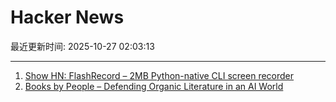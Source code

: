 # Hacker News

最近更新时间: 2025-10-27 02:03:13

--- 
1. [Show HN: FlashRecord – 2MB Python-native CLI screen recorder](https://github.com/Flamehaven/FlashRecord) 
2. [Books by People – Defending Organic Literature in an AI World](https://booksbypeople.org/) 
